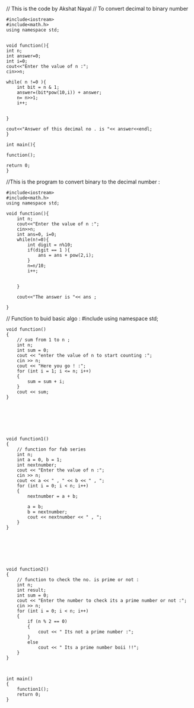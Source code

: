 // This is the code by Akshat Nayal
// To convert decimal to binary number



    #include<iostream>
    #include<math.h>
    using namespace std;


    void function(){
    int n;
    int answer=0;
    int i=0;
    cout<<"Enter the value of n :";
    cin>>n;

    while( n !=0 ){
        int bit = n & 1;
        answer=(bit*pow(10,i)) + answer;
        n= n>>1;
        i++;


    }
    
    cout<<"Answer of this decimal no . is "<< answer<<endl;
    }

    int main(){

    function();
    
    return 0;
    }

//This is the program to convert binary to the decimal number :

    #include<iostream>
    #include<math.h>
    using namespace std;
    
    void function(){
        int n;
        cout<<"Enter the value of n :";
        cin>>n;
        int ans=0, i=0;
        while(n!=0){
            int digit = n%10;
            if(digit == 1 ){
                ans = ans + pow(2,i);
            }
            n=n/10;
            i++;
            
            
        }
    
        cout<<"The answer is "<< ans ;
    
    }
// Function to buid basic algo :
    #include <iostream>
    using namespace std;
    
    void function()
    {
        // sum from 1 to n ;
        int n;
        int sum = 0;
        cout << "enter the value of n to start counting :";
        cin >> n;
        cout << "Here you go ! :";
        for (int i = 1; i <= n; i++)
        {
            sum = sum + i;
        }
        cout << sum;
    }







    void function1()
    {
        // function for fab series
        int n;
        int a = 0, b = 1;
        int nextnumber;
        cout << "Enter the value of n :";
        cin >> n;
        cout << a << " , " << b << " , ";
        for (int i = 0; i < n; i++)
        {
            nextnumber = a + b;
    
            a = b;
            b = nextnumber;
            cout << nextnumber << " , ";
        }
    }







    void function2()
    {
        // function to check the no. is prime or not :
        int n;
        int result;
        int sum = 0;
        cout << "Enter the number to check its a prime number or not :";
        cin >> n;
        for (int i = 0; i < n; i++)
        {
            if (n % 2 == 0)
            {
                cout << " Its not a prime number :";
            }
            else
                cout << " Its a prime number boii !!";
        }
    }


    
    int main()
    {
        function1();
        return 0;
    }
